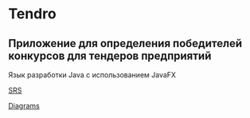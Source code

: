 # Tendro
## Приложение для определения победителей конкурсов для тендеров предприятий
Язык разработки Java с использованием JavaFX

[SRS](https://github.com/WioWio/Tendro/blob/master/Documents/Requirements/SRS.md "SRS")

[Diagrams](https://github.com/WioWio/Tendro/blob/master/Diagrams/Diagrams.md "Diagrams")
